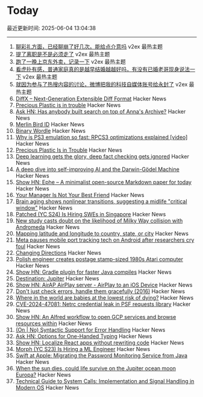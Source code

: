# Today

最近更新时间: 2025-06-04 13:04:38

--- 
1. [聊彩礼方面，已经聊崩了好几次。能给点介意吗](https://www.v2ex.com/t/1136242) v2ex 最热主题
2. [提了离职是不是必须走了](https://www.v2ex.com/t/1136218) v2ex 最热主题
3. [跑了一晚上京东外卖，记录一下](https://www.v2ex.com/t/1136194) v2ex 最热主题
4. [看虎扑有感，普通家庭真的是越早结婚越越好吗，有没有已婚老哥现身说法一下](https://www.v2ex.com/t/1136192) v2ex 最热主题
5. [就因为参与了热搜内容的讨论，微博把我的科技自媒体账号给永封了](https://www.v2ex.com/t/1136182) v2ex 最热主题
6. [DiffX – Next-Generation Extensible Diff Format](https://diffx.org/) Hacker News
7. [Precious Plastic is in trouble](https://www.preciousplastic.com//news/problems-in-precious-plastic) Hacker News
8. [Ask HN: Has anybody built search on top of Anna's Archive?](https://news.ycombinator.com/item?id=44176514) Hacker News
9. [Merlin Bird ID](https://merlin.allaboutbirds.org/) Hacker News
10. [Binary Wordle](https://wordle.chengeric.com/) Hacker News
11. [Why is PS3 emulation so fast: RPCS3 optimizations explained [video]](https://www.youtube.com/watch?v=19ae5Mq2lJE) Hacker News
12. [Precious Plastic Is in Trouble](https://www.preciousplastic.com//news/problems-in-precious-plastic) Hacker News
13. [Deep learning gets the glory, deep fact checking gets ignored](https://rachel.fast.ai/posts/2025-06-04-enzyme-ml-fails/index.html) Hacker News
14. [A deep dive into self-improving AI and the Darwin-Gödel Machine](https://richardcsuwandi.github.io/blog/2025/dgm/) Hacker News
15. [Show HN: Ephe – A minimalist open-source Markdown paper for today](https://github.com/unvalley/ephe) Hacker News
16. [Your Manager Is Not Your Best Friend](https://staysaasy.com/management/2025/06/02/your-manager-is-not-your-best-friend.html) Hacker News
17. [Brain aging shows nonlinear transitions, suggesting a midlife "critical window"](https://www.pnas.org/doi/10.1073/pnas.2416433122) Hacker News
18. [Patched (YC S24) Is Hiring SWEs in Singapore](https://www.ycombinator.com/companies/patched/jobs/hgDeMBr-software-engineer) Hacker News
19. [New study casts doubt on the likelihood of Milky Way collision with Andromeda](https://www.durham.ac.uk/departments/academic/physics/news/new-study-casts-doubt-on-the-likelihood-of-milky-way-collision-with-andromeda/) Hacker News
20. [Mapping latitude and longitude to country, state, or city](https://austinhenley.com/blog/coord2state.html) Hacker News
21. [Meta pauses mobile port tracking tech on Android after researchers cry foul](https://www.theregister.com/2025/06/03/meta_pauses_android_tracking_tech/) Hacker News
22. [Changing Directions](https://jacobian.org/2025/jun/3/changing-directions/) Hacker News
23. [Polish engineer creates postage stamp-sized 1980s Atari computer](https://arstechnica.com/gadgets/2025/06/polish-engineer-creates-postage-stamp-sized-1980s-atari-computer/) Hacker News
24. [Show HN: Gradle plugin for faster Java compiles](https://github.com/elide-dev/gradle) Hacker News
25. [Destination: Jupiter](https://clarkesworldmagazine.com/liptak_06_25/) Hacker News
26. [Show HN: AirAP AirPlay server - AirPlay to an iOS Device](https://github.com/neon443/AirAP) Hacker News
27. [Don't just check errors, handle them gracefully (2016)](https://dave.cheney.net/2016/04/27/dont-just-check-errors-handle-them-gracefully) Hacker News
28. [Where in the world are babies at the lowest risk of dying?](https://ourworldindata.org/where-are-babies-at-lowest-risk-of-dying) Hacker News
29. [CVE-2024-47081: Netrc credential leak in PSF requests library](https://seclists.org/fulldisclosure/2025/Jun/2) Hacker News
30. [Show HN: An Alfred workflow to open GCP services and browse resources within](https://github.com/dineshgowda24/alfred-gcp-workflow) Hacker News
31. [(On | No) Syntactic Support for Error Handling](https://go.dev/blog/error-syntax) Hacker News
32. [Ask HN: Options for One-Handed Typing](https://news.ycombinator.com/item?id=44173581) Hacker News
33. [Show HN: Localize React apps without rewriting code](https://github.com/lingodotdev/lingo.dev) Hacker News
34. [Morph (YC S23) Is Hiring a ML Engineer](https://news.ycombinator.com/item?id=44172144) Hacker News
35. [Swift at Apple: Migrating the Password Monitoring Service from Java](https://www.swift.org/blog/swift-at-apple-migrating-the-password-monitoring-service-from-java/) Hacker News
36. [When the sun dies, could life survive on the Jupiter ocean moon Europa?](https://www.space.com/astronomy/when-the-sun-dies-could-life-survive-on-the-jupiter-ocean-moon-europa) Hacker News
37. [Technical Guide to System Calls: Implementation and Signal Handling in Modern OS](https://mohitmishra786.github.io/chessman/2025/03/31/Technical-Guide-to-System-Calls-Implementation-and-Signal-Handling-in-Modern-Operating-Systems.html) Hacker News
